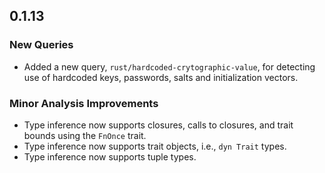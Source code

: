 ## 0.1.13

### New Queries

* Added a new query, `rust/hardcoded-crytographic-value`, for detecting use of hardcoded keys, passwords, salts and initialization vectors.

### Minor Analysis Improvements

* Type inference now supports closures, calls to closures, and trait bounds
  using the `FnOnce` trait.
* Type inference now supports trait objects, i.e., `dyn Trait` types.
* Type inference now supports tuple types.

